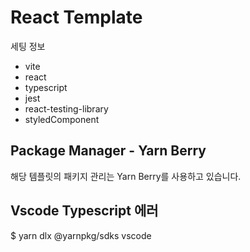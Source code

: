 # React Template

세팅 정보

- vite
- react
- typescript
- jest
- react-testing-library
- styledComponent

## Package Manager - Yarn Berry

해당 템플릿의 패키지 관리는 Yarn Berry를 사용하고 있습니다.

## Vscode Typescript 에러

$ yarn dlx @yarnpkg/sdks vscode
